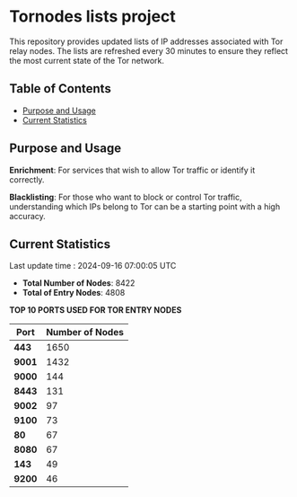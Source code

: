 # Tornodes lists project

This repository provides updated lists of IP addresses associated with Tor relay nodes. The lists are refreshed every 30 minutes to ensure they reflect the most current state of the Tor network.

## Table of Contents

- [Purpose and Usage](#purpose-and-usage)
- [Current Statistics](#current-statistics)


## Purpose and Usage

**Enrichment**: For services that wish to allow Tor traffic or identify it correctly.

**Blacklisting**: For those who want to block or control Tor traffic, understanding which IPs belong to Tor can be a starting point with a high accuracy.

## Current Statistics

Last update time : 2024-09-16 07:00:05 UTC

- **Total Number of Nodes**: 8422
- **Total of Entry Nodes**: 4808

**TOP 10 PORTS USED FOR TOR ENTRY NODES**

| **Port** | **Number of Nodes** |
|------|-----------------|
| **443**   | 1650  |
| **9001**   | 1432  |
| **9000**   | 144  |
| **8443**   | 131  |
| **9002**   | 97  |
| **9100**   | 73  |
| **80**   | 67  |
| **8080**   | 67  |
| **143**   | 49  |
| **9200**   | 46  |

